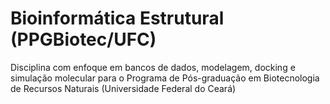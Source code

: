 # Bioinformática Estrutural (PPGBiotec/UFC)
Disciplina com enfoque em bancos de dados, modelagem, docking e simulação molecular para o Programa de Pós-graduação em Biotecnologia de Recursos Naturais (Universidade Federal do Ceará)

